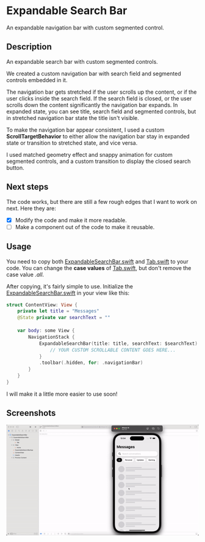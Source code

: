 # Expandable Search Bar
An expandable navigation bar with custom segmented control.

## Description
An expandable search bar with custom segmented controls. 

We created a custom navigation bar with search field and segmented controls embedded in it.

The navigation bar gets stretched if the user scrolls up the content, or if the user clicks inside the search field. 
If the search field is closed, or the user scrolls down the content significantly the navigation bar expands.
In expanded state, you can see title, search field and segmented controls, but in stretched navigation bar state
the title isn't visible.


To make the navigation bar appear consistent, I used a custom **ScrollTargetBehavior** to either allow the navigation bar
stay in expanded state or transition to stretched state, and vice versa.


I used matched geometry effect and snappy animation for custom segmented controls, and a custom transition to display the 
closed search button.

## Next steps
The code works, but there are still a few rough edges that I want to work on next. Here they are:
- [x] Modify the code and make it more readable.
- [ ] Make a component out of the code to make it reusable.

## Usage
You need to copy both [ExpandableSearchBar.swift](ExpandableSearchBar/View/ExpandableSearchBar.swift) and [Tab.swift](ExpandableSearchBar/Model/Tab.swift) to your code.
You can change the **case values** of [Tab.swift](ExpandableSearchBar/Model/Tab.swift), but don't remove the case value *.all*.

After copying, it's fairly simple to use. Initialize the [ExpandableSearchBar.swift](ExpandableSearchBar/View/ExpandableSearchBar.swift) in your view like this:

```swift
struct ContentView: View {
    private let title = "Messages"
    @State private var searchText = ""
    
    var body: some View {
        NavigationStack {
            ExpandableSearchBar(title: title, searchText: $searchText) {
                // YOUR CUSTOM SCROLLABLE CONTENT GOES HERE...
            }
            .toolbar(.hidden, for: .navigationBar)
        }
    }
}
```

I will make it a little more easier to use soon!

## Screenshots
<img src="/Screenshots/App.gif" alt="App testing gif">
